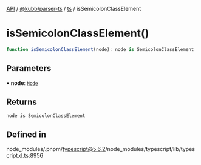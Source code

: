 [API](../../../../../packages.md) / [@kubb/parser-ts](../../../index.md) / [ts](../index.md) / isSemicolonClassElement

# isSemicolonClassElement()

```ts
function isSemicolonClassElement(node): node is SemicolonClassElement
```

## Parameters

• **node**: [`Node`](../interfaces/Node.md)

## Returns

`node is SemicolonClassElement`

## Defined in

node\_modules/.pnpm/typescript@5.6.2/node\_modules/typescript/lib/typescript.d.ts:8956
